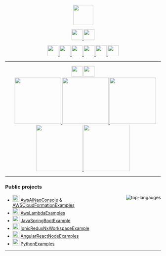 <!--Ciao ![](https://user-images.githubusercontent.com/18350557/176309783-0785949b-9127-417c-8b55-ab5a4333674e.gif) Sono--> 
<!--Alberto Nao
=============================================================================================================================
-->
<p align="center">
   <a href="https://www.alnao.it/">
      <img src="https://img.shields.io/badge/alnao-.it-blue?logo=amazoncloudwatch&logoColor=A6C9E2" height="65px;"  />
   </a>
</p>
<p align="center">
     <!--<a href="https://www.alnao.it/">
        <img src="https://img.shields.io/badge/build%20with-%E2%9D%A4%EF%B8%8F-red?style=plastic"  style="height:35px;"   />
        <img src="https://img.shields.io/badge/build%20by-developer%3C/%3E-red?style=plastic"  style="height:35px;" />
      <a/>-->
      <a href="mailto:alnao@alnao.it">
	<img src="https://img.shields.io/badge/EMail-alnao@alnao.it-blue?style=plastic"  style="height:35px;"/>
      </a>
      <a href="https://www.linkedin.com/in/alberto-nao-31818a83/" rel="nofollow" target="_blank">
        <img src="https://img.shields.io/badge/-LinkedIn-blue?style=plastic&logo=Linkedin&logoColor=white"  style="height:35px;"  />
      </a>
  <!--badge see https://dev.to/envoy_/150-badges-for-github-pnk -->
</p>
<p align="center">
      <a href="https://www.alnao.it/aws/">
        <img src="https://img.shields.io/badge/AWS-%23FF9900?style=plastic&logo=AmazonAWS&logoColor=black" style="height:35px;" />
        <!--<img src="https://img.shields.io/badge/Python-3766AB?style=plastic&logo=Python&logoColor=white" style="height:28px;" />-->
      </a>
      <a href="https://www.alnao.it/debian/">
        <!--<img src="https://img.shields.io/badge/-Linux-6C6694.svg?logo=linux&style=plastic&logoColor=black"  style="height:28px;"  />-->
        <img src="https://img.shields.io/badge/Debian-A81D33?style=plastic&logo=debian&logoColor=white" style="height:35px;" />
      </a>
      <a href="https://www.alnao.it/javaee/">
        <img src="https://img.shields.io/badge/Java-ED8B00?style=plastic&logo=java&logoColor=white"  style="height:35px;" />
        <img src="https://img.shields.io/badge/SpringBoot-6DB33F?style=plastic&logo=SpringBoot&logoColor=white"  style="height:35px;" />
      </a>
<!--
      <a href="https://www.alnao.it/wordpresss/">
        <img src="https://img.shields.io/badge/Wordpress-21759B?style=plastic&logo=wordpress&logoColor=white" />
      </a>
      <a href="https://www.alnao.it/css3-bootstrap/">
        <img src="https://img.shields.io/badge/CSS-239120?&style=plastic&logo=css3&logoColor=white" />
        <img src="https://img.shields.io/badge/Bootstrap-563D7C?style=plastic&logo=bootstrap&logoColor=white" />
      </a>
-->
      <a href="https://www.alnao.it/angular-ionic/">
        <img src="https://img.shields.io/badge/Angular-DD0031?style=plastic&logo=angular&logoColor=angular"  style="height:35px;" />
        <img src="https://img.shields.io/badge/Ionic-3880FF?style=plastic&logo=ionic&logoColor=white"  style="height:35px;"  />
      </a>
</p>
<hr />
<p align="center">
<img decoding="async" src="https://img.shields.io/badge/Certified-%23FF9900?style=plastic&amp;logo=AmazonAWS&amp;logoColor=black" style="height:35px;">
<a href="https://www.credly.com/users/alberto-nao/badges" target="_blank" rel="nofollow">
<img src="https://img.shields.io/badge/-Credly-005850?style=plastic&amp;logo=credly&amp;logoColor=white" style="height:35px;">
</a>
<br />
<a href="https://www.credly.com/users/alberto-nao/badges" target="_blank" rel="nofollow" style="display:inline;margin-left:15px;">
      <img src="https://d1.awsstatic.com/training-and-certification/certification-badges/AWS-Certified-Developer-Associate_badge.5c083fa855fe82c1cf2d0c8b883c265ec72a17c0.png"  style="height:150px;"/>
      <img src="https://images.credly.com/size/340x340/images/519a6dba-f145-4c1a-85a2-1d173d6898d9/image.png"  style="height:150px;"/>
      <img src="https://d1.awsstatic.com/training-and-certification/icons/training-badges/aws-training-badge-serverless-technology.a0d2d10c665985544d91af81aaf362e9d31a9116.png" style="height:150px;"/>
      <img src="https://images.credly.com/size/340x340/images/ec621e2a-c8f0-4459-806c-ae11829d372a/image.png" style="height:150px;"/>
      <img src="https://www.alnao.it/wordpress/wp-content/uploads/2023/02/AWS_cert_pra.png" style="height:150px;"/>
      <!--<img src="https://images.credly.com/size/340x340/images/2784d0d8-327c-406f-971e-9f0e15097003/image.png" style="height:150px;"/>-->
    </a>
 </p>
<hr />
<p align="center">
<h3 align="left">Public projects</h3>
<img align="right" alt="top-langauges" src="https://github-readme-stats.vercel.app/api/top-langs?username=alnao&show_icons=true&locale=it&theme=donut&layout=compact" />

- <img src="https://img.shields.io/badge/AWS-%23FF9900?style=plastic&logo=AmazonAWS&logoColor=black" style="height:22px;" /> [AwsAlNaoConsole](https://github.com/alnao/AwsAlNaoConsole) & [AWSCloudFormationExamples](https://github.com/alnao/AWSCloudFormationExamples)
- <img src="https://img.shields.io/badge/Lambda-%23FF9900?style=plastic&logo=AWSlambda&logoColor=black" style="height:22px;" /> [AwsLambdaExamples](https://github.com/alnao/AwsLambdaExamples)
- <img src="https://img.shields.io/badge/SpringBoot-6DB33F?style=plastic&logo=SpringBoot&logoColor=white"  style="height:22px;" /> [JavaSpringBootExample](https://github.com/alnao/JavaSpringBootExample)
- <img src="https://img.shields.io/badge/Ionic-3880FF?style=plastic&logo=ionic&logoColor=white"  style="height:22px;" /> [IonicReduxNxWorkspaceExample](https://github.com/alnao/IonicReduxNxWorkspaceExample)
- <img src="https://img.shields.io/badge/Angular-DD0031?style=plastic&logo=angular&logoColor=angular"  style="height:22px;" /> [AngularReactNodeExamples](https://github.com/alnao/AngularReactNodeExamples)
- <img src="https://img.shields.io/badge/Python-3766AB?style=plastic&logo=Python&logoColor=white" style="height:22px;" /> [PythonExamples](https://github.com/alnao/PythonExamples)
<hr />
